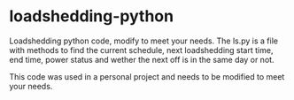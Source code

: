 # loadshedding-python
Loadshedding python code, modify to meet your needs.
The ls.py is a file with methods to find the current schedule, next loadshedding start time, end time,
power status and wether the next off is in the same day or not.

This code was used in a personal project and needs to be modified to meet your needs.
